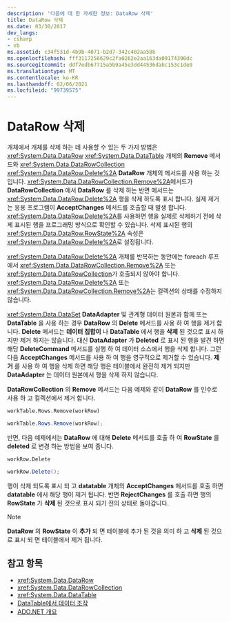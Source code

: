 ```yaml
---
description: '다음에 대 한 자세한 정보: DataRow 삭제'
title: DataRow 삭제
ms.date: 03/30/2017
dev_langs:
- csharp
- vb
ms.assetid: c34f531d-4b9b-4071-b2d7-342c402aa586
ms.openlocfilehash: fff3117256629c2fa0262e2aa163da09174390dc
ms.sourcegitcommit: ddf7edb67715a5b9a45e3dd44536dabc153c1de0
ms.translationtype: MT
ms.contentlocale: ko-KR
ms.lasthandoff: 02/06/2021
ms.locfileid: "99739575"
---
```

# <a name="datarow-deletion"></a>DataRow 삭제

개체에서 개체를 삭제 하는 데 사용할 수 있는 두 가지 방법은 <xref:System.Data.DataRow> <xref:System.Data.DataTable> 개체의 **Remove** 메서드와 <xref:System.Data.DataRowCollection> <xref:System.Data.DataRow.Delete%2A> **DataRow** 개체의 메서드를 사용 하는 것입니다. <xref:System.Data.DataRowCollection.Remove%2A>메서드가 **DataRowCollection** 에서 **DataRow** 를 삭제 하는 반면 메서드는 <xref:System.Data.DataRow.Delete%2A> 행을 삭제 하도록 표시 합니다. 실제 제거는 응용 프로그램이 **AcceptChanges** 메서드를 호출할 때 발생 합니다. <xref:System.Data.DataRow.Delete%2A>를 사용하면 행을 실제로 삭제하기 전에 삭제 표시된 행을 프로그래밍 방식으로 확인할 수 있습니다. 삭제 표시된 행의 <xref:System.Data.DataRow.RowState%2A> 속성은 <xref:System.Data.DataRow.Delete%2A>로 설정됩니다.  
  
 <xref:System.Data.DataRow.Delete%2A> 개체를 반복하는 동안에는 foreach 루프에서 <xref:System.Data.DataRowCollection.Remove%2A> 또는 <xref:System.Data.DataRowCollection>가 호출되지 않아야 합니다. <xref:System.Data.DataRow.Delete%2A> 또는 <xref:System.Data.DataRowCollection.Remove%2A>는 컬렉션의 상태를 수정하지 않습니다.  
  
 <xref:System.Data.DataSet> **DataAdapter** 및 관계형 데이터 원본과 함께 또는 **DataTable** 을 사용 하는 경우 **DataRow** 의 **Delete** 메서드를 사용 하 여 행을 제거 합니다. **Delete** 메서드는 **데이터 집합이** 나 **DataTable** 에서 행을 **삭제** 된 것으로 표시 하지만 제거 하지는 않습니다. 대신 **DataAdapter** 가 **Deleted** 로 표시 된 행을 발견 하면 해당 **DeleteCommand** 메서드를 실행 하 여 데이터 소스에서 행을 삭제 합니다. 그런 다음 **AcceptChanges** 메서드를 사용 하 여 행을 영구적으로 제거할 수 있습니다. **제거** 를 사용 하 여 행을 삭제 하면 해당 행은 테이블에서 완전히 제거 되지만 **DataAdapter** 는 데이터 원본에서 행을 삭제 하지 않습니다.  
  
 **DataRowCollection** 의 **Remove** 메서드는 다음 예제와 같이 **DataRow** 를 인수로 사용 하 고 컬렉션에서 제거 합니다.  
  
```vb  
workTable.Rows.Remove(workRow)  
```  
  
```csharp  
workTable.Rows.Remove(workRow);  
```  
  
 반면, 다음 예제에서는 **DataRow** 에 대해 **Delete** 메서드를 호출 하 여 **RowState** 를 **deleted** 로 변경 하는 방법을 보여 줍니다.  
  
```vb  
workRow.Delete  
```  
  
```csharp  
workRow.Delete();  
```  
  
 행이 삭제 되도록 표시 되 고 **datatable** 개체의 **AcceptChanges** 메서드를 호출 하면 **datatable** 에서 해당 행이 제거 됩니다. 반면 **RejectChanges** 를 호출 하면 행의 **RowState** 가 **삭제** 된 것으로 표시 되기 전의 상태로 돌아갑니다.  
  
> [!NOTE]
> **DataRow** 의 **RowState** 이 **추가** 되 면 테이블에 추가 된 것을 의미 하 고 **삭제** 된 것으로 표시 되 면 테이블에서 제거 됩니다.  
  
## <a name="see-also"></a>참고 항목

- <xref:System.Data.DataRow>
- <xref:System.Data.DataRowCollection>
- <xref:System.Data.DataTable>
- [DataTable에서 데이터 조작](manipulating-data-in-a-datatable.md)
- [ADO.NET 개요](../ado-net-overview.md)
